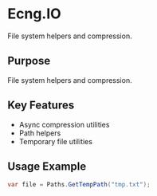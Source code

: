 # Ecng.IO

File system helpers and compression.

## Purpose

File system helpers and compression.

## Key Features

- Async compression utilities
- Path helpers
- Temporary file utilities

## Usage Example

```csharp
var file = Paths.GetTempPath("tmp.txt");
```
